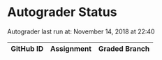 # Autograder Status
Autograder last run at: November 14, 2018 at 22:40

| GitHub ID | Assignment | Graded Branch |
|-----------|------------|---------------|
